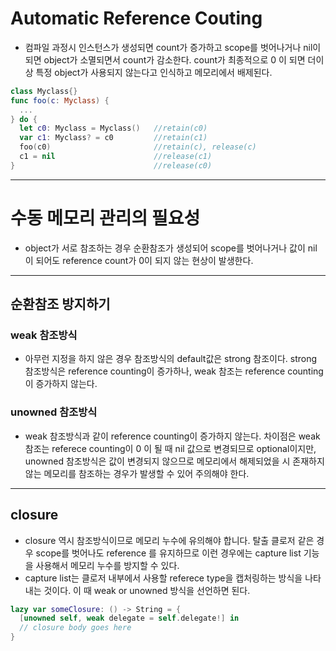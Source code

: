 # Automatic Reference Couting
- 컴파일 과정시 인스턴스가 생성되면 count가 증가하고 scope를 벗어나거나 nil이 되면 object가 소멸되면서 count가 감소한다. count가 최종적으로 0 이 되면 더이상 특정 object가 사용되지 않는다고 인식하고 메모리에서 배제된다.

```swift
class Myclass{}
func foo(c: Myclass) {
  ...
} do {
  let c0: Myclass = Myclass()   //retain(c0)
  var c1: Myclass? = c0         //retain(c1)
  foo(c0)                       //retain(c), release(c)
  c1 = nil                      //release(c1)
}                               //release(c0)
```
---

# 수동 메모리 관리의 필요성

- object가 서로 참조하는 경우 순환참조가 생성되어 scope를 벗어나거나 값이 nil 이 되어도 reference count가 0이 되지 않는 현상이 발생한다.

---

## 순환참조 방지하기

### weak 참조방식
- 아무런 지정을 하지 않은 경우 참조방식의 default값은 strong 참조이다. strong 참조방식은 reference counting이 증가하나, weak 참조는 reference counting이 증가하지 않는다.

### unowned 참조방식
- weak 참조방식과 같이 reference counting이 증가하지 않는다. 차이점은 weak 참조는 referece counting이 0 이 될 때 nil 값으로 변경되므로 optional이지만, unowned 참조방식은 값이 변경되지 않으므로 메모리에서 해제되었을 시 존재하지 않는 메모리를 참조하는 경우가 발생할 수 있어 주의해야 한다.

---

## closure
- closure 역시 참조방식이므로 메모리 누수에 유의해야 합니다. 탈출 클로저 같은 경우 scope를 벗어나도 reference 를 유지하므로 이런 경우에는 capture list 기능을 사용해서 메모리 누수를 방지할 수 있다.
- capture list는 클로저 내부에서 사용할 referece type을 캡처링하는 방식을 나타내는 것이다. 이 때 weak or unowned 방식을 선언하면 된다.

```swift
lazy var someClosure: () -> String = { 
  [unowned self, weak delegate = self.delegate!] in 
  // closure body goes here 
}
```
